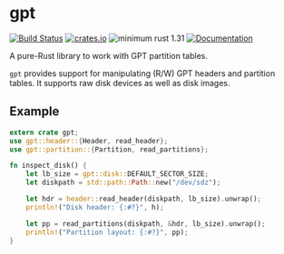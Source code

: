 # gpt

[![Build Status](https://travis-ci.org/Quyzi/gpt.svg?branch=master)](https://travis-ci.org/Quyzi/gpt)
[![crates.io](https://img.shields.io/crates/v/gpt.svg)](https://crates.io/crates/gpt)
![minimum rust 1.31](https://img.shields.io/badge/rust-1.31%2B-orange.svg)
[![Documentation](https://docs.rs/gpt/badge.svg)](https://docs.rs/gpt)

A pure-Rust library to work with GPT partition tables.

`gpt` provides support for manipulating (R/W) GPT headers and partition
tables. It supports raw disk devices as well as disk images.

## Example

```rust
extern crate gpt;
use gpt::header::{Header, read_header};
use gpt::partition::{Partition, read_partitions};

fn inspect_disk() {
    let lb_size = gpt::disk::DEFAULT_SECTOR_SIZE;
    let diskpath = std::path::Path::new("/dev/sdz");

    let hdr = header::read_header(diskpath, lb_size).unwrap();
    println!("Disk header: {:#?}", h);

    let pp = read_partitions(diskpath, &hdr, lb_size).unwrap();
    println!("Partition layout: {:#?}", pp);
}
```
